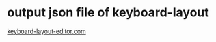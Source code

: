 # output json file of keyboard-layout
[keyboard-layout-editor.com](http://www.keyboard-layout-editor.com/)

